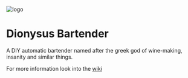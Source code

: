 ![logo](/home/nomad/Repositories/dionysus-bartender/logo.png)

# Dionysus Bartender

A DIY automatic bartender named after the greek god of wine-making, insanity and similar things.

For more information look into the [wiki](https://github.com/JonasReichhardt/dionysus-bartender/wiki)

